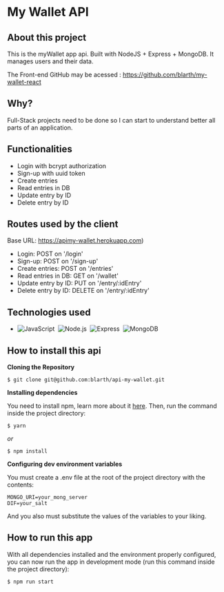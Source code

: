 
# My Wallet API

## About this project

This is the myWallet app api. Built with NodeJS + Express + MongoDB. It manages users and their data.

The Front-end GitHub may be acessed : https://github.com/blarth/my-wallet-react

## Why?

Full-Stack projects need to be done so I can start to understand better all parts of an application.

## Functionalities

- Login with bcrypt authorization
- Sign-up with uuid token
- Create entries
- Read entries in DB
- Update entry by ID
- Delete entry by ID

## Routes used by the client

Base URL: https://apimy-wallet.herokuapp.com)

- Login: POST on '/login'
- Sign-up: POST on '/sign-up'
- Create entries: POST on '/entries'
- Read entries in DB: GET on '/wallet'
- Update entry by ID: PUT on '/entry/:idEntry'
- Delete entry by ID: DELETE on '/entry/:idEntry'

## Technologies used

- ![JavaScript](https://img.shields.io/badge/-JavaScript-05122A?style=flat&logo=javascript)&nbsp;
  ![Node.js](https://img.shields.io/badge/-Node.js-05122A?style=flat&logo=node.js)&nbsp;
  ![Express](https://img.shields.io/badge/-Express-05122A?style=flat&logo=express)&nbsp;
  ![MongoDB](https://img.shields.io/badge/-MongoDB-05122A?style=flat&logo=MongoDB)

## How to install this api

**Cloning the Repository**

```
$ git clone git@github.com:blarth/api-my-wallet.git

```

**Installing dependencies**

You need to install npm, learn more about it [here](https://docs.npmjs.com/getting-started).
Then, run the command inside the project directory:

```
$ yarn
```

_or_

```
$ npm install
```

**Configuring dev environment variables**

You must create a .env file at the root of the project directory with the contents:

```
MONGO_URI=your_mong_server
DIF=your_salt
```

And you also must substitute the values of the variables to your liking.

## How to run this app

With all dependencies installed and the environment properly configured, you can now run the app in development mode (run this command inside the project directory):

```
$ npm run start
```


